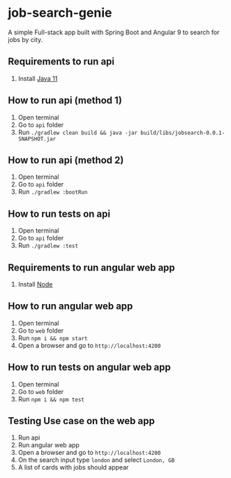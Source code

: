 # job-search-genie
A simple Full-stack app built with Spring Boot and Angular 9 to search for jobs by city.

## Requirements to run api
1. Install [Java 11](https://www.oracle.com/java/technologies/javase-jdk11-downloads.html)

## How to run api (method 1)
1. Open terminal
2. Go to `api` folder
3. Run `./gradlew clean build && java -jar build/libs/jobsearch-0.0.1-SNAPSHOT.jar`

## How to run api (method 2)
1. Open terminal
2. Go to `api` folder
3. Run `./gradlew :bootRun`

## How to run tests on api
1. Open terminal
2. Go to `api` folder
3. Run `./gradlew :test`

## Requirements to run angular web app
1. Install [Node](https://nodejs.org/pt-br/download/)

## How to run angular web app
1. Open terminal
2. Go to `web` folder
3. Run `npm i && npm start`
3. Open a browser and go to `http://localhost:4200`

## How to run tests on angular web app
1. Open terminal
2. Go to `web` folder
3. Run `npm i && npm test`

## Testing Use case on the web app
1. Run api
2. Run angular web app
3. Open a browser and go to `http://localhost:4200`
4. On the search input type `london` and select `London, GB`
5. A list of cards with jobs should appear

